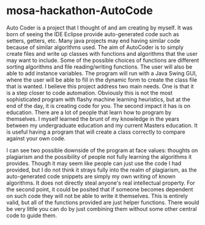 # mosa-hackathon-AutoCode

Auto Coder is a project that I thought of and am creating by myself. It was born of seeing the IDE Eclipse provide auto-generated code such as setters, getters, etc. Many java projects may end having similar code because of similar algorithms used. The aim of AutoCoder is to simply create files and write up classes with functions and algorithms that the user may want to include. Some of the possible choices of functions are different sorting algorithms and file reading/writing functions. The user will also be able to add instance variables. The program will run with a Java Swing GUI, where the user will be able to fill in the dynamic form to create the class file that is wanted. 
I believe this project address two main needs. One is that it is a step closer to code automation. Obviously this is not the most sophisticated program with flashy machine learning heuristics, but at the end of the day, it is creating code for you. The second impact it has is on education. There are a lot of people that learn how to program by themselves. I myself learned the brunt of my knowledge in the years between my undergraduate education and my current Masters education. It is useful having a program that will create a class correctly to compare against your own code. 

I can see two possible downside of the program at face values: thoughts on plagiarism and the possibility of people not fully learning the algorithms it provides. Though it may seem like people can just use the code I had provided, but I do not think it strays fully into the realm of plagiarism, as the auto-generated code snippets are simply my own writing of known algorithms. It does not directly steal anyone's real intellectual property. For the second point, it could be posited that if someone becomes dependent on such code they will not be able to write it themselves. This is entirely valid, but all of the functions provided are just helper functions. There would be very little you can do by just combining them without some other central code to guide them.
